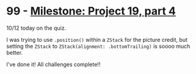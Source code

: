 # 99 - [Milestone: Project 19, part 4](https://www.hackingwithswift.com/100/swiftui/99)

10/12 today on the quiz.

I was trying to use `.position()` within a `ZStack` for the picture credit, but setting the `ZStack` to `ZStack(alignment: .bottomTrailing)` is soooo much better.

I've done it! All challenges complete!!
